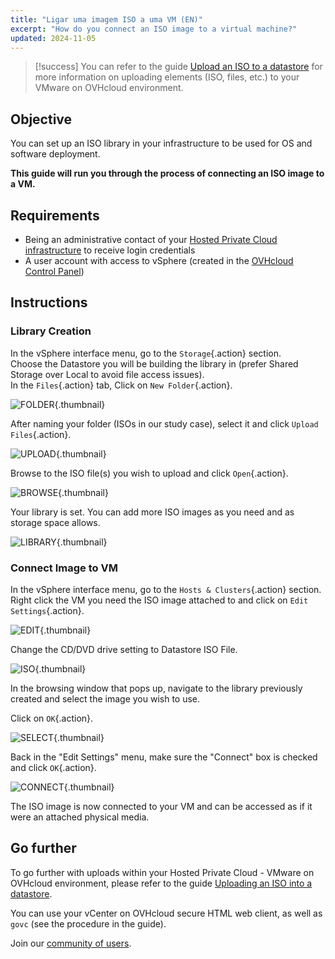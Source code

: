 ```yaml
---
title: "Ligar uma imagem ISO a uma VM (EN)"
excerpt: "How do you connect an ISO image to a virtual machine?"
updated: 2024-11-05
---
```


> [!success]
> You can refer to the guide [Upload an ISO to a datastore](/pages/hosted_private_cloud/hosted_private_cloud_powered_by_vmware/vmware_datastore_upload) for more information on uploading elements (ISO, files, etc.) to your VMware on OVHcloud environment.

## Objective

You can set up an ISO library in your infrastructure to be used for OS and software deployment.

**This guide will run you through the process of connecting an ISO image to a VM.**

## Requirements

- Being an administrative contact of your [Hosted Private Cloud infrastructure](/links/hosted-private-cloud/vmware) to receive login credentials
- A user account with access to vSphere (created in the [OVHcloud Control Panel](/links/manager))

## Instructions

### Library Creation

In the vSphere interface menu, go to the `Storage`{.action} section.<br>
Choose the Datastore you will be building the library in (prefer Shared Storage over Local to avoid file access issues).<br>
In the `Files`{.action} tab, Click on `New Folder`{.action}.

![FOLDER](images/en01newfolder.png){.thumbnail}

After naming your folder (ISOs in our study case), select it and click `Upload Files`{.action}.

![UPLOAD](images/en02upload.png){.thumbnail}

Browse to the ISO file(s) you wish to upload and click `Open`{.action}.

![BROWSE](images/en03browse.png){.thumbnail}

Your library is set. You can add more ISO images as you need and as storage space allows.

![LIBRARY](images/en04library.png){.thumbnail}

### Connect Image to VM

In the vSphere interface menu, go to the `Hosts & Clusters`{.action} section.<br>
Right click the VM you need the ISO image attached to and click on `Edit Settings`{.action}.<br>

![EDIT](images/en05edit.png){.thumbnail}

Change the CD/DVD drive setting to Datastore ISO File.

![ISO](images/en06dataiso.png){.thumbnail}

In the browsing window that pops up, navigate to the library previously created and select the image you wish to use.

Click on `OK`{.action}.

![SELECT](images/en07choose.png){.thumbnail}

Back in the "Edit Settings" menu, make sure the "Connect" box is checked and click `OK`{.action}.

![CONNECT](images/en08connect.png){.thumbnail}

The ISO image is now connected to your VM and can be accessed as if it were an attached physical media.

## Go further

To go further with uploads within your Hosted Private Cloud - VMware on OVHcloud environment, please refer to the guide [Uploading an ISO into a datastore](/pages/hosted_private_cloud/hosted_private_cloud_powered_by_vmware/vmware_datastore_upload).

You can use your vCenter on OVHcloud secure HTML web client, as well as `govc` (see the procedure in the guide).

Join our [community of users](/links/community).
